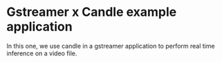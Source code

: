 # Gstreamer x Candle example application

In this one, we use candle in a gstreamer application to perform real time inference on a video file.